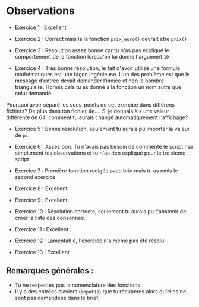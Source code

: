 # Observations

+ Exercice 1 : Excellent

+ Exercice 2 : Correct mais la la fonction `prix_euro()` devrait être `prix()`

+ Exercice 3 : Résolution assez bonne car tu n'as pas expliqué le comportement de la fonction lorsqu'on lui donne l'argument `10`

+ Exercice 4 : Très bonne résolution, le fait d'avoir utilisé une formule mathématiques est une façon ingénieuse.
L'un des problème  est que le message d'entrée devait demander l'indice et non le nombre triangulaire. Hormis cela tu as donné à la fonction un nom autre que celui demandé.

Pourquoi avoir séparé les sous-points de cet exercice dans différens fichiers? De plus dans ton fichier 4e.... Si je donnais à x une valeur différente de 64, comment tu aurais changé automatiquement l'affichage?



+ Exercice 5 : Bonne résolution, seulement tu aurais pû importer la valeur de `pi`.

+ Exercice 6 :  Assez bon. Tu n'avais pas besoin de commenté le script mai simplement tes observations et tu n'as rien expliqué pour le troisième script

+ Exercice 7 : Première fonction redigée avec brio mais tu as omis le second exercice

+ Exercice 8 : Excellent
+ Exercice 9 : Excellent
+ Exercice 10 : Résolution correcte, seulement tu aurais pu t'abstenir de créer la liste des consonnes.

+ Exercice 11 : Excellent
+ Exercice 12 : Lamentable, l'exercice n'a même pas été résolu
+ Exercice 13 : Excellent

## Remarques générales :
+ Tu ne respectes pas la nomenclature des fonctions 
+ Il y a des entrées claviers (`input()`) que tu récupères alors qu'elles ne sont pas demandées dans le brief.